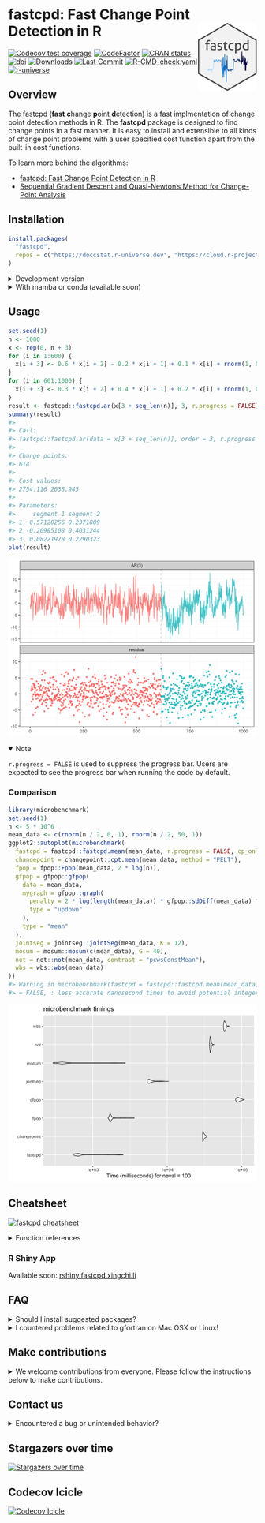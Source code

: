 
<!-- README.md is generated from README.Rmd. Please edit that file -->

# fastcpd: Fast Change Point Detection in R <a href="https://fastcpd.xingchi.li"><img src="man/figures/logo.svg" align="right" height="138" /></a>

[![Codecov test
coverage](https://codecov.io/gh/doccstat/fastcpd/branch/main/graph/badge.svg)](https://app.codecov.io/gh/doccstat/fastcpd?branch=main)
[![CodeFactor](https://www.codefactor.io/repository/github/doccstat/fastcpd/badge)](https://www.codefactor.io/repository/github/doccstat/fastcpd)
[![CRAN
status](https://www.r-pkg.org/badges/version-last-release/fastcpd)](https://cran.r-project.org/package=fastcpd)
[![doi](https://img.shields.io/badge/doi-10.48550/arXiv.2404.05933-green.svg)](https://doi.org/10.48550/arXiv.2404.05933)
[![Downloads](https://cranlogs.r-pkg.org/badges/grand-total/fastcpd)](https://cran.r-project.org/package=fastcpd)
[![Last
Commit](https://img.shields.io/github/last-commit/doccstat/fastcpd)](https://github.com/doccstat/fastcpd)
[![R-CMD-check.yaml](https://github.com/doccstat/fastcpd/workflows/R-CMD-check.yaml/badge.svg)](https://github.com/doccstat/fastcpd/actions)
[![r-universe](https://doccstat.r-universe.dev/badges/fastcpd)](https://doccstat.r-universe.dev)

## Overview

The fastcpd (**fast** **c**hange **p**oint **d**etection) is a fast
implmentation of change point detection methods in R. The **fastcpd**
package is designed to find change points in a fast manner. It is easy
to install and extensible to all kinds of change point problems with a
user specified cost function apart from the built-in cost functions.

To learn more behind the algorithms:

- [fastcpd: Fast Change Point Detection in
  R](https://doi.org/10.48550/arXiv.2404.05933)
- [Sequential Gradient Descent and Quasi-Newton’s Method for
  Change-Point
  Analysis](https://proceedings.mlr.press/v206/zhang23b.html)

## Installation

``` r
install.packages(
  "fastcpd",
  repos = c("https://doccstat.r-universe.dev", "https://cloud.r-project.org")
)
```

<details close>
<summary>
Development version
</summary>

``` r
pak::pak("doccstat/fastcpd")
devtools::install_github("doccstat/fastcpd")
```

</details>
<details close>
<summary>
With mamba or conda (available soon)
</summary>

``` bash
# conda-forge is a fork from CRAN and may not be up-to-date

# Use mamba
mamba install r-fastcpd
# Use conda
conda install -c conda-forge r-fastcpd
```

</details>

## Usage

``` r
set.seed(1)
n <- 1000
x <- rep(0, n + 3)
for (i in 1:600) {
  x[i + 3] <- 0.6 * x[i + 2] - 0.2 * x[i + 1] + 0.1 * x[i] + rnorm(1, 0, 3)
}
for (i in 601:1000) {
  x[i + 3] <- 0.3 * x[i + 2] + 0.4 * x[i + 1] + 0.2 * x[i] + rnorm(1, 0, 3)
}
result <- fastcpd::fastcpd.ar(x[3 + seq_len(n)], 3, r.progress = FALSE)
summary(result)
#> 
#> Call:
#> fastcpd::fastcpd.ar(data = x[3 + seq_len(n)], order = 3, r.progress = FALSE)
#> 
#> Change points:
#> 614 
#> 
#> Cost values:
#> 2754.116 2038.945 
#> 
#> Parameters:
#>     segment 1 segment 2
#> 1  0.57120256 0.2371809
#> 2 -0.20985108 0.4031244
#> 3  0.08221978 0.2290323
plot(result)
```

![](man/figures/README-ar3-1.png)<!-- -->

<details open>
<summary>
Note
</summary>

`r.progress = FALSE` is used to suppress the progress bar. Users are
expected to see the progress bar when running the code by default.

</details>

### Comparison

``` r
library(microbenchmark)
set.seed(1)
n <- 5 * 10^6
mean_data <- c(rnorm(n / 2, 0, 1), rnorm(n / 2, 50, 1))
ggplot2::autoplot(microbenchmark(
  fastcpd = fastcpd::fastcpd.mean(mean_data, r.progress = FALSE, cp_only = TRUE, variance_estimation = 1),
  changepoint = changepoint::cpt.mean(mean_data, method = "PELT"),
  fpop = fpop::Fpop(mean_data, 2 * log(n)),
  gfpop = gfpop::gfpop(
    data = mean_data,
    mygraph = gfpop::graph(
      penalty = 2 * log(length(mean_data)) * gfpop::sdDiff(mean_data) ^ 2,
      type = "updown"
    ),
    type = "mean"
  ),
  jointseg = jointseg::jointSeg(mean_data, K = 12),
  mosum = mosum::mosum(c(mean_data), G = 40),
  not = not::not(mean_data, contrast = "pcwsConstMean"),
  wbs = wbs::wbs(mean_data)
))
#> Warning in microbenchmark(fastcpd = fastcpd::fastcpd.mean(mean_data, r.progress
#> = FALSE, : less accurate nanosecond times to avoid potential integer overflows
```

![](man/figures/README-time-comparison-1.png)<!-- -->

## Cheatsheet

[![fastcpd
cheatsheet](man/figures/cheatsheets.png)](https://github.com/doccstat/fastcpd/blob/main/man/figures/cheatsheets.pdf)

<details close>
<summary>
Function references
</summary>

- Main function
  - [`fastcpd`](https://fastcpd.xingchi.li/reference/fastcpd.html)
- Wrapper functions
  - Time series
    - AR(p):
      [`fastcpd_ar`](https://fastcpd.xingchi.li/reference/fastcpd_ar.html)
    - ARIMA(p, d, q):
      [`fastcpd_arima`](https://fastcpd.xingchi.li/reference/fastcpd_arima.html)
    - ARMA(p, q):
      [`fastcpd_arma`](https://fastcpd.xingchi.li/reference/fastcpd_arma.html)
    - GARCH(p, q):
      [`fastcpd_garch`](https://fastcpd.xingchi.li/reference/fastcpd_garch.html)
    - VAR(p):
      [`fastcpd_var`](https://fastcpd.xingchi.li/reference/fastcpd_var.html)
    - General time series:
      [`fastcpd_ts`](https://fastcpd.xingchi.li/reference/fastcpd_ts.html)
  - Unlabeled data
    - Mean change:
      [`fastcpd_mean`](https://fastcpd.xingchi.li/reference/fastcpd_mean.html)
    - Variance change:
      [`fastcpd_variance`](https://fastcpd.xingchi.li/reference/fastcpd_variance.html)
    - Mean and/or variance change:
      [`fastcpd_meanvariance`](https://fastcpd.xingchi.li/reference/fastcpd_meanvariance.html)
  - Regression data
    - Logistic regression:
      [`fastcpd_binomial`](https://fastcpd.xingchi.li/reference/fastcpd_binomial.html)
    - Penalized linear regression:
      [`fastcpd_lasso`](https://fastcpd.xingchi.li/reference/fastcpd_lasso.html)
    - Linear regression:
      [`fastcpd_lm`](https://fastcpd.xingchi.li/reference/fastcpd_lm.html)
    - Poisson regression:
      [`fastcpd_poisson`](https://fastcpd.xingchi.li/reference/fastcpd_poisson.html)
- Utility functions
  - Variance estimation
    - Variance estimation in ARMA models:
      [`variance_arma`](https://fastcpd.xingchi.li/reference/variance_arma.html)
    - Variance estimation in linear models:
      [`variance_lm`](https://fastcpd.xingchi.li/reference/variance_lm.html)
    - Variance estimation in mean change models:
      [`variance_mean`](https://fastcpd.xingchi.li/reference/variance_mean.html)
    - Variance estimation in median change models:
      [`variance_median`](https://fastcpd.xingchi.li/reference/variance_median.html)
- Class methods
  - Plot: [`plot`](https://fastcpd.xingchi.li/reference/plot.html)
  - Print: [`print`](https://fastcpd.xingchi.li/reference/print.html)
  - Show: [`show`](https://fastcpd.xingchi.li/reference/show.html)
  - Summary:
    [`summary`](https://fastcpd.xingchi.li/reference/summary.html)
- Data
  - Bitcoin Market Price (USD):
    [`bitcoin`](https://fastcpd.xingchi.li/reference/bitcoin.html)
  - Occupancy Detection Data Set:
    [`occupancy`](https://fastcpd.xingchi.li/reference/occupancy.html)
  - Transcription Profiling of 57 Human Bladder Carcinoma Samples:
    [`transcriptome`](https://fastcpd.xingchi.li/reference/transcriptome.html)
  - UK Seatbelts Data:
    [`uk_seatbelts`](https://fastcpd.xingchi.li/reference/uk_seatbelts.html)
  - Well-log Dataset from Numerical Bayesian Methods Applied to Signal
    Processing:
    [`well_log`](https://fastcpd.xingchi.li/reference/well_log.html)
- Main class
  - [`fastcpd`](https://fastcpd.xingchi.li/reference/fastcpd-class.html)

</details>

### R Shiny App

Available soon:
[rshiny.fastcpd.xingchi.li](https://rshiny.fastcpd.xingchi.li)

## FAQ

<details close>
<summary>
Should I install suggested packages?
</summary>

The suggested packages are not required for the main functionality of
the package. They are only required for the vignettes. If you want to
learn more about the package comparison and other vignettes, you could
either check out vignettes on
[CRAN](https://CRAN.R-project.org/package=fastcpd) or [pkgdown generated
documentation](https://fastcpd.xingchi.li/articles/).

</details>
<details close>
<summary>
I countered problems related to gfortran on Mac OSX or Linux!
</summary>

The package should be able to install on Mac and any Linux distribution
without any problems if all the dependencies are installed. However, if
you encountered problems related to gfortran, it might be because
`RcppArmadillo` is not installed previously. Try [Mac OSX stackoverflow
solution](https://stackoverflow.com/a/72997915) or [Linux stackover
solution](https://stackoverflow.com/a/15540919) if you have trouble
installing `RcppArmadillo`.

</details>

## Make contributions

<details close>
<summary>
We welcome contributions from everyone. Please follow the instructions
below to make contributions.
</summary>

1.  Fork the repo.

2.  Create a new branch from `main` branch.

3.  Make changes and commit them.

    1.  Please follow the [Google’s R style
        guide](https://google.github.io/styleguide/Rguide.html) for
        naming variables and functions.
    2.  If you are adding a new family of models with new cost functions
        with corresponding gradient and Hessian, please add them to
        `src/fastcpd_class_cost.cc` with proper example and tests in
        `vignettes/gallery.Rmd` and `tests/testthat/test-gallery.R`.
    3.  Add the family name to `src/fastcpd_constants.h`.
    4.  \[Recommended\] Add a new wrapper function in
        `R/fastcpd_wrappers.R` for the new family of models and move the
        examples to the new wrapper function as roxygen examples.
    5.  Add the new wrapper function to the corresponding section in
        `_pkgdown.yml`.

4.  Push the changes to your fork.

5.  Create a pull request.

6.  Make sure the pull request does not create new warnings or errors in
    `devtools::check()`.

</details>

## Contact us

<details close>
<summary>
Encountered a bug or unintended behavior?
</summary>

1.  File a ticket at [GitHub
    Issues](https://github.com/doccstat/fastcpd/issues).
2.  Contact the authors specified in
    [DESCRIPTION](https://github.com/doccstat/fastcpd/blob/main/DESCRIPTION#L5-L10).

</details>

## Stargazers over time

[![Stargazers over
time](https://starchart.cc/doccstat/fastcpd.svg)](https://starchart.cc/doccstat/fastcpd)

## Codecov Icicle

[![Codecov
Icicle](https://codecov.io/gh/doccstat/fastcpd/graphs/icicle.svg)](https://app.codecov.io/gh/doccstat/fastcpd?branch=main)
